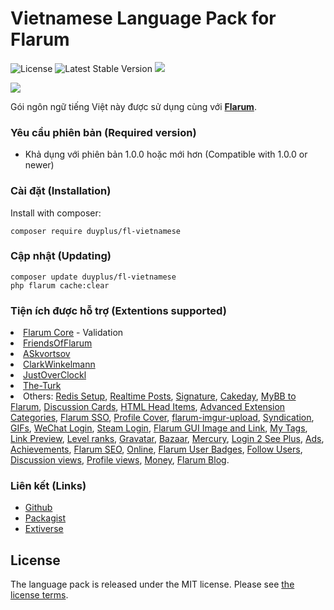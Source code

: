 # Vietnamese Language Pack for Flarum

![License](https://img.shields.io/badge/license-MIT-blue.svg) ![Latest Stable Version](http://poser.pugx.org/duyplus/fl-vietnamese/v) ![](https://img.shields.io/packagist/dt/duyplus/fl-vietnamese.svg)

![](https://extiverse.com/extension/duyplus/fl-vietnamese/open-graph-image)

Gói ngôn ngữ tiếng Việt này được sử dụng cùng với <b>[Flarum](http://flarum.org/)</b>.

### Yêu cầu phiên bản (Required version)
- Khả dụng với phiên bản 1.0.0 hoặc mới hơn (Compatible with 1.0.0 or newer)

### Cài đặt (Installation)
Install with composer:
```
composer require duyplus/fl-vietnamese
```
### Cập nhật (Updating)
```
composer update duyplus/fl-vietnamese
php flarum cache:clear
```
### Tiện ích được hỗ trợ (Extentions supported)
  <li><a href="https://github.com/flarum/core">Flarum Core</a> - Validation</li>
  <li><a href="https://github.com/FriendsOfFlarum">FriendsOfFlarum</a></li>
  <li><a href="https://github.com/askvortsov1">ASkvortsov</a></li>
  <li><a href="https://github.com/clarkwinkelmann">ClarkWinkelmann</a></li>
  <li><a href="https://github.com/justoverclockl">JustOverClockl</a></li>
  <li><a href="https://github.com/the-turk">The-Turk</a></li>
  <li>Others: <a href="https://github.com/glowingblue/flarum-ext-redis-setup">Redis Setup</a>, 
    <a href="https://github.com/ramesh-dada/realtime">Realtime Posts</a>, 
    <a href="https://github.com/katosdev/signature">Signature</a>, 
    <a href="https://github.com/Nearata/flarum-ext-cakeday">Cakeday</a>, 
    <a href="https://github.com/MichaelBelgium/mybb_to_flarum">MyBB to Flarum</a>, 
    <a href="https://github.com/Dem13n/discussion-cards">Discussion Cards</a>, 
    <a href="https://github.com/imorland/html-head">HTML Head Items</a>, 
    <a href="https://github.com/SychO9/flarum-advanced-extension-categories">Advanced Extension Categories</a>, 
    <a href="https://github.com/maicol07/flarum-ext-sso">Flarum SSO</a>, 
    <a href="https://github.com/SychO9/flarum-profile-cover">Profile Cover</a>, 
    <a href="https://github.com/matteocontrini/flarum-imgur-upload">flarum-imgur-upload</a>, 
    <a href="https://github.com/imorland/syndication">Syndication</a>, 
    <a href="https://github.com/therealsujitk/flarum-ext-gifs">GIFs</a>, 
    <a href="https://github.com/NomisCZ/flarum-ext-auth-wechat">WeChat Login</a>, 
    <a href="https://github.com/NomisCZ/flarum-ext-auth-steam">Steam Login</a>, 
    <a href="https://github.com/ramesh-dada/Flarum-GUI-Image-and-Link">Flarum GUI Image and Link</a>, 
    <a href="https://github.com/android-com-pl/my-tags">My Tags</a>, 
    <a href="https://github.com/malago86/flarum-linkpreview">Link Preview</a>, 
    <a href="https://github.com/imorland/level-ranks">Level ranks</a>, 
    <a href="https://github.com/imorland/gravatar">Gravatar</a>, 
    <a href="https://github.com/extiverse/bazaar">Bazaar</a>, 
    <a href="https://github.com/extiverse/mercury">Mercury</a>, 
    <a href="https://github.com/jslirola/flarum-ext-login2seeplus">Login 2 See Plus</a>, 
    <a href="https://github.com/malago86/flarum-ads">Ads</a>, 
    <a href="https://github.com/malago86/flarum-achievements">Achievements</a>, 
    <a href="https://github.com/v17development/flarum-seo">Flarum SEO</a>, 
    <a href="https://github.com/AntoineFr/flarum-ext-online">Online</a>, 
    <a href="https://github.com/v17development/flarum-user-badges">Flarum User Badges</a>, 
    <a href="https://github.com/imorland/follow-users">Follow Users</a>, 
    <a href="https://github.com/michaelbelgium/flarum-discussion-views">Discussion views</a>, 
    <a href="https://github.com/michaelbelgium/flarum-profile-views">Profile views</a>, 
    <a href="https://github.com/AntoineFr/flarum-ext-money">Money</a>, 
    <a href="https://github.com/v17development/flarum-blog">Flarum Blog</a>.
</li>
    
### Liên kết (Links)
- [Github](https://github.com/duyplus/fl-vietnamese)
- [Packagist](https://packagist.org/packages/duyplus/fl-vietnamese)
- [Extiverse](https://extiverse.com/extension/duyplus/fl-vietnamese)
    
## License
The language pack is released under the MIT license. Please see [the license terms](https://github.com/duyplus/fl-vietnamese/blob/master/LICENSE).
